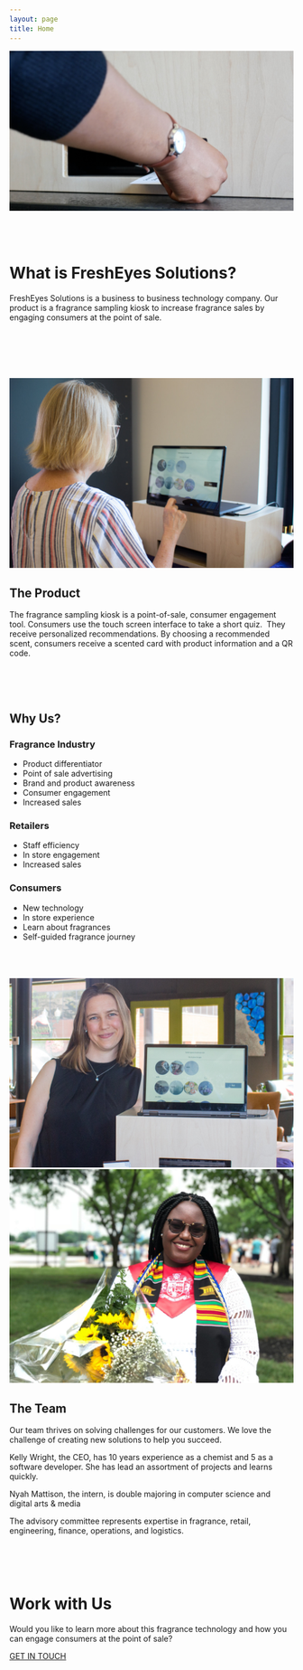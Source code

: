 ```yaml
---
layout: page
title: Home
---
```


<div class="index">
	<div class="row">
		<img
			class='index--logo'
			src="/assets/images/homeScreenSample.jpeg"
			alt='Touch screen interface selection'
		/>
	</div>
	<br/>
	<br/>
	<br/>
	<div class='container'>
		<div class="row index--slogan">
			<h1>
				What is FreshEyes Solutions?
			</h1>
		</div>
		<div class="row">
			<p>
				FreshEyes Solutions is a business to business technology company. Our product is a fragrance sampling kiosk to increase fragrance sales by engaging consumers at the point of sale.
			</p>
		</div>
	</div>
	<br/>
	<br/>
	<br/>
	<br/>
	<br/>
	<div class='row index--block'>
		<div class='col-md-6'>
			<img
				class='index--block-image'
				src="/assets/images/testUser.jpg"
				alt='User testing the kiosk'
			/>
		</div>
		<div class='col-md-6'>
			<div class='index--block-text'>
				<div class='row'>
					<h2 class='index--product-header'>
						The Product
					</h2>
				</div>
				<div class='row'>
					<p>
						The fragrance sampling kiosk is a point-of-sale, consumer engagement tool.  Consumers use the touch screen interface to take a short quiz.  They receive personalized recommendations.  By choosing a recommended scent, consumers receive a scented card with product information and a QR code. 
					</p>
				</div>
			</div>
		</div>
	</div>
	<br/>
	<br/>
	<br/>
	<div class='row index--block'>
		<div class='index--block-text'>
			<div class='row'>
				<h2 class='index--values-header'>
					Why Us?
				</h2>
			</div>
			<div class='row'>
				<div class='col-md-4'>
					<div class='row'>
						<h3 class='index--why--subheader'>
							Fragrance Industry
						</h3>
					</div>
					<div class='row'>
						<ul>
							<li>
								Product differentiator
							</li>
							<li>
								Point of sale advertising
							</li>
							<li>
								Brand and product awareness
							</li>
							<li>
								Consumer engagement
							</li>
							<li>
								Increased sales
							</li>
						</ul>
					</div>
				</div>
				<div class='col-md-4'>
					<div class='row'>
						<h3 class='index--why--subheader'>
							Retailers
						</h3>
					</div>
					<div class='row'>
						<ul>
							<li>
								Staff efficiency
							</li>
							<li>
								In store engagement
							</li>
							<li>
								Increased sales
							</li>
						</ul>
					</div>
				</div>
				<div class='col-md-4'>
					<div class='row'>
						<h3 class='index--why--subheader'>
							Consumers
						</h3>
					</div>
					<div class='row'>
						<ul>
							<li>
								New technology
							</li>
							<li>
								In store experience
							</li>
							<li>
								Learn about fragrances
							</li>
							<li>
								Self-guided fragrance journey
							</li>
						</ul>
					</div>
				</div>
			</div>
		</div>
	</div>
	<br/>
	<br/>
	<br/>
	<div class='row index--block'>
		<div class='col-md-6'>
			<div class='row'>
				<img
					class='index--team-image'
					src="/assets/images/Kelly.jpeg"
					alt='CEO'
				/>
				<img
					class='index--team-image'
					src="/assets/images/Nyah.jpeg"
					alt='Intern'
				/>
			</div>
		</div>
		<div class='col-md-6'>
			<div class='index--block-text'>
				<div class='row'>
					<h2 class='index--team-header'>
						The Team
					</h2>
				</div>
				<div class='row'>
					<p>
						Our team thrives on solving challenges for our customers. We love the challenge of creating new solutions to help you succeed.
					</p>
					<p>
						Kelly Wright, the CEO, has 10 years experience as a chemist and 5 as a software developer.  She has lead an assortment of projects and learns quickly.
					</p>
					<p>
						Nyah Mattison, the intern, is double majoring in computer science and digital arts &#38; media
					</p>
					<p>
						The advisory committee represents expertise in fragrance, retail, engineering, finance, operations, and logistics.
					</p>
				</div>
			</div>
		</div>
	</div>
	<br/>
	<br/>
	<br/>
	<div class='row index--block'>
		<div class='index--block-text'>
			<div class='row'>
				<h1 class='index--contact-header'>
					Work with Us
				</h1>
			</div>
			<div class='row'>
				<div class='col-md-10 col-md-offset-1'>
					<div class='row'>
						<p class='index--contact--p'>
							Would you like to learn more about this fragrance technology and how you can engage consumers at the point of sale?
						</p>
					</div>
					<div class='row index--contact--btn--row'>
						<a
							href="/contact"
							class='index--contact--btn'
						>
							<p class='index--contact--btn--text'>
								GET IN TOUCH
							</p>
						</a>
					</div>
				</div>
			</div>
		</div>
	</div>
</div>
